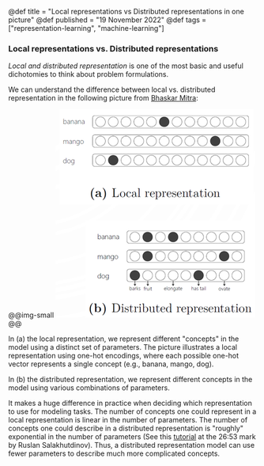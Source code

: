 @def title = "Local representations vs Distributed representations in one picture"
@def published = "19 November 2022"
@def tags = ["representation-learning", "machine-learning"]

### Local representations vs. Distributed representations

*Local and distributed representation* is one of the most basic and useful dichotomies to think about problem formulations.

We can understand the difference between local vs. distributed representation in the following picture from [Bhaskar Mitra](https://www.microsoft.com/en-us/research/uploads/prod/2018/04/NeuralIR-Nov2017.pdf):

@@img-small ![local vs. distributed](/blog/pics/local_distributed.png) @@

In (a) the local representation, we represent different "concepts" in the model using a distinct set of parameters. The picture illustrates a local representation using one-hot encodings, where each possible one-hot vector represents a single concept (e.g., banana, mango, dog).

In (b) the distributed representation, we represent different concepts in the model using various combinations of parameters.

It makes a huge difference in practice when deciding which representation to use for modeling tasks. The number of concepts one could represent in a local representation is linear in the number of parameters. The number of concepts one could describe in a distributed representation is "roughly" exponential in the number of parameters (See this [tutorial](https://www.youtube.com/watch?v=-SY4-GkDM8g) at the 26:53 mark by Ruslan Salakhutdinov). Thus, a distributed representation model can use fewer parameters to describe much more complicated concepts.

